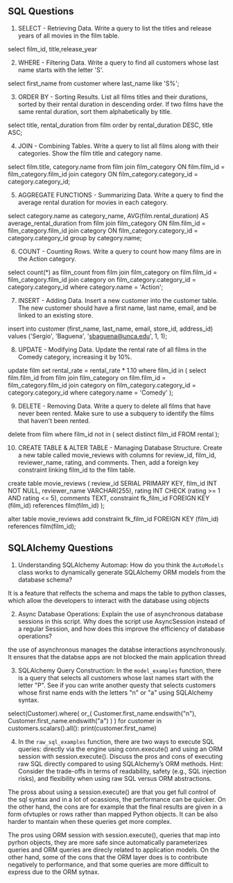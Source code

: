 ## SQL Questions
1. SELECT - Retrieving Data. Write a query to list the titles and release years of all movies in the film table.

select film_id, title,release_year 



2. WHERE - Filtering Data. Write a query to find all customers whose last name starts with the letter 'S'.

select first_name from customer where last_name like 'S%';




3. ORDER BY - Sorting Results. List all films titles and their durations, sorted by their rental duration in descending order. If two films have the same rental duration, sort them alphabetically by title.

select title, rental_duration 
from film 
order by rental_duration DESC, title ASC;




4. JOIN - Combining Tables. Write a query to list all films along with their categories. Show the film title and category name.

select film.title, category.name
from film
join film_category ON film.film_id = film_category.film_id
join category ON film_category.category_id = category.category_id;


5. AGGREGATE FUNCTIONS - Summarizing Data. Write a query to find the average rental duration for movies in each category.


select category.name as category_name, AVG(film.rental_duration) AS average_rental_duration
from film
join film_category ON film.film_id = film_category.film_id
join category ON film_category.category_id = category.category_id
group by category.name;

6. COUNT - Counting Rows. Write a query to count how many films are in the Action category.

select count(*) as film_count
from film
join film_category on film.film_id = film_category.film_id
join category on film_category.category_id = category.category_id
where category.name = 'Action';
 


7. INSERT - Adding Data. Insert a new customer into the customer table. The new customer should have a first name, last name, email, and be linked to an existing store.

insert into customer (first_name, last_name, email, store_id, address_id)
values ('Sergio', 'Baguena', 'sbaguena@unca.edu', 1, 1);



8. UPDATE - Modifying Data. Update the rental rate of all films in the Comedy category, increasing it by 10%.

update film
set rental_rate = rental_rate * 1.10
where film_id in (
    select film.film_id
    from film
    join film_category on film.film_id = film_category.film_id
    join category on film_category.category_id = category.category_id
    where category.name = 'Comedy'
);



9. DELETE - Removing Data. Write a query to delete all films that have never been rented. Make sure to use a subquery to identify the films that haven't been rented.

delete from film
where film_id not in (
    select distinct film_id
    FROM rental
);



10. CREATE TABLE & ALTER TABLE - Managing Database Structure. Create a new table called movie_reviews with columns for review_id, film_id, reviewer_name, rating, and comments. Then, add a foreign key constraint linking film_id to the film table.

create table movie_reviews (
    review_id SERIAL PRIMARY KEY,
    film_id INT NOT NULL,
    reviewer_name VARCHAR(255),
    rating INT CHECK (rating >= 1 AND rating <= 5),
    comments TEXT,
    constraint fk_film_id FOREIGN KEY (film_id) references film(film_id)
);

alter table movie_reviews
add constraint fk_film_id FOREIGN KEY (film_id) references film(film_id);



## SQLAlchemy Questions

1. Understanding SQLAlchemy Automap: How do you think the `AutoModels` class works to dynamically generate SQLAlchemy ORM models from the database schema?

It is a feature that relfects the schema and maps the table to python classes, which allow the developers to interact with the database using objects


2. Async Database Operations: Explain the use of asynchronous database sessions in this script. Why does the script use AsyncSession instead of a regular Session, and how does this improve the efficiency of database operations?

the use of asynchronous manages the databse interactions asynchronously. It ensures that the databse apps are not blocked the main application thread


3. SQLAlchemy Query Construction: In the `model_examples` function, there is a query that selects all customers whose last names start with the letter "P". See if you can write another questy that selects customers whose first name ends with the letters "n" or "a" using SQLAlchemy syntax. 

select(Customer).where(
            or_(
                Customer.first_name.endswith("n"),
                Customer.first_name.endswith("a")
            )
        )
    for customer in customers.scalars().all():
        print(customer.first_name)



4. In the `raw_sql_examples` function, there are two ways to execute SQL queries: directly via the engine using conn.execute() and using an ORM session with session.execute(). Discuss the pros and cons of executing raw SQL directly compared to using SQLAlchemy’s ORM methods.
Hint: Consider the trade-offs in terms of readability, safety (e.g., SQL injection risks), and flexibility when using raw SQL versus ORM abstractions.

The pross about using a session.execute() are that you get full control of the sql syntax and in a lot of ocassions, the performance can be quicker. On the other hand, the cons are for example that the final results are given in a form ofvtuples or rows rather than mapped Python objects. It can be also harder to mantain when these queries get more complex.

The pros using ORM session with session.execute(), queries that map into pyrhon objects, they are more safe since automatically parameterizes queries and ORM queries are direcly related to application models. On the other hand, some of the cons that the ORM layer does is to contribute negatively to performance, and that some queries are more difficult to express due to the ORM sytnax.


